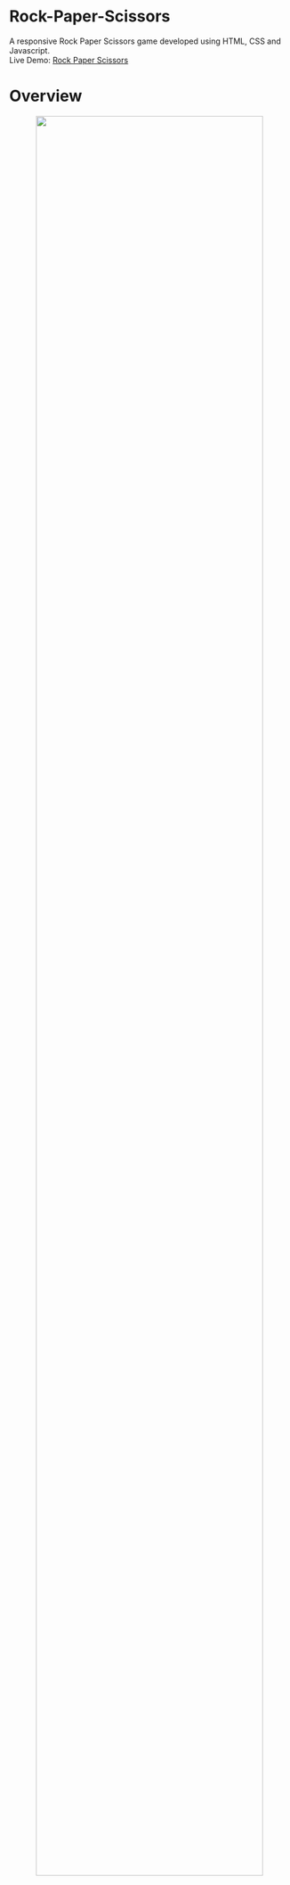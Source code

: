 # Rock-Paper-Scissors

A responsive Rock Paper Scissors game developed using HTML, CSS and Javascript. </br>
Live Demo: <a href = "https://golden-fox07.github.io/Rock-Paper-Scissors/" target="blank_"> Rock Paper Scissors </a>

# Overview
<p align="center">
  <img src = "https://github.com/user-attachments/assets/71cce777-3820-43c0-ba48-dc643738d103" width = "90%">
</p>


